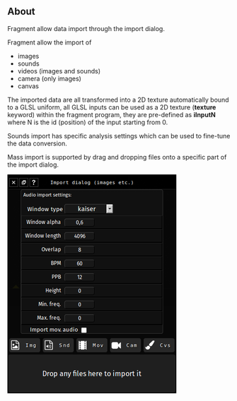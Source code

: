 ## About

Fragment allow data import through the import dialog.

Fragment allow the import of

- images
- sounds
- videos (images and sounds)
- camera (only images)
- canvas

The imported data are all transformed into a 2D texture automatically bound to a GLSL uniform, all GLSL inputs can be used as a 2D texture (**texture** keyword) within the fragment program, they are pre-defined as **iInputN** where N is the id (position) of the input starting from 0.

Sounds import has specific analysis settings which can be used to fine-tune the data conversion.

Mass import is supported by drag and dropping files onto a specific part of the import dialog.

![Fragment import dialog](images/import_dialog.png)